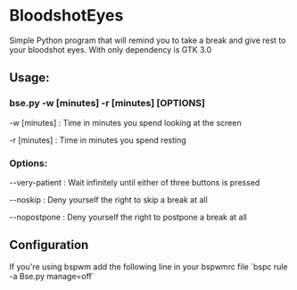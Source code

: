 # BloodshotEyes
Simple Python program that will remind you to take a break and give rest to your bloodshot eyes. With only dependency is GTK 3.0

<h2>Usage:</h2>   <h3>bse.py -w [minutes] -r [minutes] [OPTIONS] </h3>
         <p>-w [minutes] : Time in minutes you spend looking at the screen
         <p>-r [minutes] : Time in minutes you spend resting
   
<h3>Options:</h3> <p>--very-patient  : Wait infinitely until either of three buttons is pressed
         <p>--noskip        : Deny yourself the right to skip a break at all
         <p>--nopostpone    : Deny yourself the right to postpone a break at all
         
<h2>Configuration</h2>
<p> If you're using bspwm add the following line in your bspwmrc file `bspc rule -a Bse.py manage=off`

